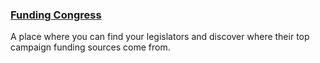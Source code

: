 ### [Funding Congress](http://192.34.58.254/)

A place where you can find your legislators and discover where their top campaign
funding sources come from.
